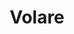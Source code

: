 ---
title: 'Volare'
genre: 'Flamenco'
artist: 'Gipsy Kings'
price: 23.95
label: 'D'
image: 'record-images/gipsy-kings-volare.jpg'
band-origin: 'Spain'
country-code: 'ES'
type: 'record'
---